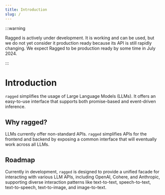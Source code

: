 ```yaml
---
title: Introduction
slug: /
---
```


:::warning

Ragged is actively under development. It is working and can be used, but we do not yet consider it production ready because its API is still rapidly changing. We expect Ragged to be production ready by some time in July 2024.

:::

# Introduction

`ragged` simplifies the usage of Large Language Models (LLMs). It offers an easy-to-use interface that supports both promise-based and event-driven inference.

## Why ragged?

LLMs currently offer non-standard APIs. `ragged` simplifies APIs for the frontend and backend by exposing a common interface that will eventually work across all LLMs.

## Roadmap

Currently in development, `ragged` is designed to provide a unified facade for interacting with various LLM APIs, including OpenAI, Cohere, and Anthropic, supporting diverse interaction patterns like text-to-text, speech-to-text, text-to-speech, text-to-image, and image-to-text.
